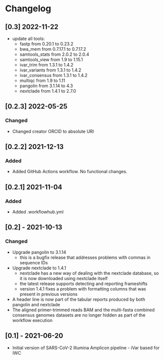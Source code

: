 # Changelog

## [0.3] 2022-11-22

- update all tools:
  - fastp from 0.20.1 to 0.23.2
  - bwa_mem from 0.7.17.1 to 0.7.17.2
  - samtools_stats from 2.0.2 to 2.0.4
  - samtools_view from 1.9 to 1.15.1
  - ivar_trim from 1.3.1 to 1.4.2
  - ivar_variants from 1.3.1 to 1.4.2
  - ivar_consensus from 1.3.1 to 1.4.2
  - multiqc from 1.9 to 1.11
  - pangolin from 3.1.14 to 4.3
  - nextclade from 1.4.1 to 2.7.0

## [0.2.3] 2022-05-25

### Changed
- Changed creator ORCID to absolute URI

## [0.2.2] 2021-12-13

### Added
- Added GitHub Actions workflow. No functional changes.

## [0.2.1] 2021-11-04

### Added
- Added .workflowhub.yml

## [0.2] - 2021-10-13

### Changed

- Upgrade pangolin to 3.1.14 
  - this is a bugfix release that addresses problems with commas in sequence IDs
- Upgrade nextclade to 1.4.1
  - nextclade has a new way of dealing with the nextclade database, so it is now downloaded using nextclade itself
  - the latest release supports detecting and reporting frameshifts
  - version 1.4.1 fixes a problem with formatting columns that was present in previous versions
- A header line is now part of the tabular reports produced by both pangolin and nextclade
- The aligned primer-trimmed reads BAM and the multi-fasta combined consensus genomes datasets are no longer hidden as part of the workflow execution

## [0.1] - 2021-06-20

- Initial version of SARS-CoV-2 Illumina Amplicon pipeline - iVar based for IWC

